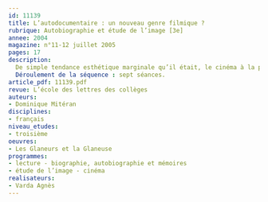 ```yaml
---
id: 11139
title: L’autodocumentaire : un nouveau genre filmique ?
rubrique: Autobiographie et étude de l’image [3e]
annee: 2004
magazine: n°11-12 juillet 2005
pages: 17
description: 
  De simple tendance esthétique marginale qu’il était, le cinéma à la première personne, « autodocumentaire », est devenu un genre à part entière, ou du moins un sous-genre important du documentaire, avec des auteurs et des films caractérisés. Prudemment, en un temps où les frontières entre genres s’estompent, on admettra que reconnaître la spécificité de ce cinéma aide à clarifier les idées et que le concept ainsi défini permettra à l’enseignant de repérer quelques traits pertinents et de les faire percevoir aux élèves. C’est ce que cet article se propose de faire à partir du film « Les Glaneurs et la Glaneuse » d’Agnès Varda.
  Déroulement de la séquence : sept séances.
article_pdf: 11139.pdf
revue: L’école des lettres des collèges
auteurs:
- Dominique Mitéran
disciplines:
- français
niveau_etudes:
- troisième
oeuvres:
- Les Glaneurs et la Glaneuse
programmes:
- lecture - biographie, autobiographie et mémoires
- étude de l’image - cinéma
realisateurs:
- Varda Agnès
---
```

